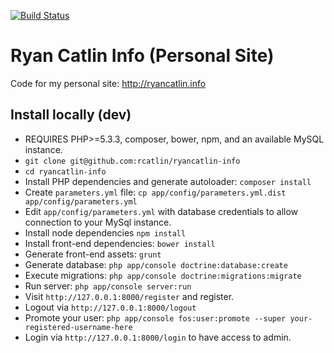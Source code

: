 [![Build Status](https://travis-ci.org/rcatlin/ryancatlin-info.svg?branch=master)](https://travis-ci.org/rcatlin/ryancatlin-info.svg?branch=master)

Ryan Catlin Info (Personal Site)
========================

Code for my personal site: http://ryancatlin.info

## Install locally (dev)
* REQUIRES PHP>=5.3.3, composer, bower, npm, and an available MySQL instance.
* `git clone git@github.com:rcatlin/ryancatlin-info`
* `cd ryancatlin-info`
* Install PHP dependencies and generate autoloader: `composer install` 
* Create `parameters.yml` file: `cp app/config/parameters.yml.dist app/config/parameters.yml`
* Edit `app/config/parameters.yml` with database credentials to allow connection to your MySql instance.
* Install node dependencies `npm install`
* Install front-end dependencies: `bower install`
* Generate front-end assets: `grunt`
* Generate database: `php app/console doctrine:database:create`
* Execute migrations: `php app/console doctrine:migrations:migrate`
* Run server: `php app/console server:run`
* Visit `http://127.0.0.1:8000/register` and register.
* Logout via `http://127.0.0.1:8000/logout`
* Promote your user: `php app/console fos:user:promote --super your-registered-username-here`
* Login via `http://127.0.0.1:8000/login` to have access to admin.
